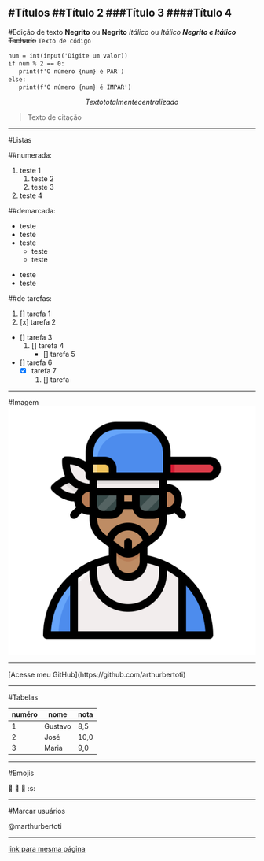 #Títulos
##Título 2
###Título 3
####Título 4
---

#Edição de texto
**Negrito** ou __Negrito__
*Itálico* ou _Itálico_
__*Negrito e Itálico*__
~~Tachado~~
`Texto de código`
```
num = int(input('Digite um valor))
if num % 2 == 0:
   print(f'O número {num} é PAR')
else:
   print(f'O número {num} é ÍMPAR')
```
$$
Texto totalmente centralizado
$$
> Texto de citação

---

#Listas

##numerada:

1. teste 1
   1. teste 2
   1. teste 3
1. teste 4

##demarcada:

* teste
* teste
* teste
   * teste
   - teste
- teste
- teste

##de tarefas:

1. [] tarefa 1
1. [x] tarefa 2
- [] tarefa 3
   1. [] tarefa 4
      - [] tarefa 5
- [] tarefa 6
   - [x] tarefa 7
      1. [] tarefa

---

#Imagem
![Rapper](../imagens/rapper.png)

---

<a id=#link>
[Acesse meu GitHub](https://github.com/arthurbertoti)

---

#Tabelas

numéro|nome|nota
---|---|---
1|Gustavo|8,5
2|José|10,0
3|Maria|9,0

---

#Emojis

:vulcan_salute:
:monkey:
:dog:
:s:

---

#Marcar usuários

@marthurbertoti


--- 
[link para mesma página](#link)